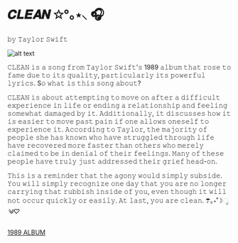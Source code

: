 # 𝑪𝑳𝑬𝑨𝑵 ✩°｡⋆⸜ 🎧
𝚋𝚢 𝚃𝚊𝚢𝚕𝚘𝚛 𝚂𝚠𝚒𝚏𝚝

![alt text](https://3.bp.blogspot.com/-eFtGzBqhmx8/VVswi9pPmsI/AAAAAAAAAP8/WDU4ONgMfYc/s640/009.png)

𝙲𝙻𝙴𝙰𝙽 𝚒𝚜 𝚊 𝚜𝚘𝚗𝚐 𝚏𝚛𝚘𝚖 𝚃𝚊𝚢𝚕𝚘𝚛 𝚂𝚠𝚒𝚏𝚝'𝚜 1989 𝚊𝚕𝚋𝚞𝚖 𝚝𝚑𝚊𝚝 𝚛𝚘𝚜𝚎 𝚝𝚘 𝚏𝚊𝚖𝚎 𝚍𝚞𝚎 𝚝𝚘 𝚒𝚝𝚜 𝚚𝚞𝚊𝚕𝚒𝚝𝚢, 𝚙𝚊𝚛𝚝𝚒𝚌𝚞𝚕𝚊𝚛𝚕𝚢 𝚒𝚝𝚜 𝚙𝚘𝚠𝚎𝚛𝚏𝚞𝚕 𝚕𝚢𝚛𝚒𝚌𝚜. S𝚘 𝚠𝚑𝚊𝚝 𝚒𝚜 𝚝𝚑𝚒𝚜 𝚜𝚘𝚗𝚐 𝚊𝚋𝚘𝚞𝚝? 

𝙲𝙻𝙴𝙰𝙽 𝚒𝚜 𝚊𝚋𝚘𝚞𝚝 𝚊𝚝𝚝𝚎𝚖𝚙𝚝𝚒𝚗𝚐 𝚝𝚘 𝚖𝚘𝚟𝚎 𝚘𝚗 𝚊𝚏𝚝𝚎𝚛 𝚊 𝚍𝚒𝚏𝚏𝚒𝚌𝚞𝚕𝚝 𝚎𝚡𝚙𝚎𝚛𝚒𝚎𝚗𝚌𝚎 𝚒𝚗 𝚕𝚒𝚏𝚎 𝚘𝚛 𝚎𝚗𝚍𝚒𝚗𝚐 𝚊 𝚛𝚎𝚕𝚊𝚝𝚒𝚘𝚗𝚜𝚑𝚒𝚙 𝚊𝚗𝚍 𝚏𝚎𝚎𝚕𝚒𝚗𝚐 𝚜𝚘𝚖𝚎𝚠𝚑𝚊𝚝 𝚍𝚊𝚖𝚊𝚐𝚎𝚍 𝚋𝚢 𝚒𝚝. 𝙰𝚍𝚍𝚒𝚝𝚒𝚘𝚗𝚊𝚕𝚕𝚢, 𝚒𝚝 𝚍𝚒𝚜𝚌𝚞𝚜𝚜𝚎𝚜 𝚑𝚘𝚠 𝚒𝚝 𝚒𝚜 𝚎𝚊𝚜𝚒𝚎𝚛 𝚝𝚘 𝚖𝚘𝚟𝚎 𝚙𝚊𝚜𝚝 𝚙𝚊𝚒𝚗 𝚒𝚏 𝚘𝚗𝚎 𝚊𝚕𝚕𝚘𝚠𝚜 𝚘𝚗𝚎𝚜𝚎𝚕𝚏 𝚝𝚘 𝚎𝚡𝚙𝚎𝚛𝚒𝚎𝚗𝚌𝚎 𝚒𝚝. 𝙰𝚌𝚌𝚘𝚛𝚍𝚒𝚗𝚐 𝚝𝚘 𝚃𝚊𝚢𝚕𝚘𝚛, 𝚝𝚑𝚎 𝚖𝚊𝚓𝚘𝚛𝚒𝚝𝚢 𝚘𝚏 𝚙𝚎𝚘𝚙𝚕𝚎 𝚜𝚑𝚎 𝚑𝚊𝚜 𝚔𝚗𝚘𝚠𝚗 𝚠𝚑𝚘 𝚑𝚊𝚟𝚎 𝚜𝚝𝚛𝚞𝚐𝚐𝚕𝚎𝚍 𝚝𝚑𝚛𝚘𝚞𝚐𝚑 𝚕𝚒𝚏𝚎 𝚑𝚊𝚟𝚎 𝚛𝚎𝚌𝚘𝚟𝚎𝚛𝚎𝚍 𝚖𝚘𝚛𝚎 𝚏𝚊𝚜𝚝𝚎𝚛 𝚝𝚑𝚊𝚗 𝚘𝚝𝚑𝚎𝚛𝚜 𝚠𝚑𝚘 𝚖𝚎𝚛𝚎𝚕𝚢 𝚌𝚕𝚊𝚒𝚖𝚎𝚍 𝚝𝚘 𝚋𝚎 𝚒𝚗 𝚍𝚎𝚗𝚒𝚊𝚕 𝚘𝚏 𝚝𝚑𝚎𝚒𝚛 𝚏𝚎𝚎𝚕𝚒𝚗𝚐𝚜. 𝙼𝚊𝚗𝚢 𝚘𝚏 𝚝𝚑𝚎𝚜𝚎 𝚙𝚎𝚘𝚙𝚕𝚎 𝚑𝚊𝚟𝚎 𝚝𝚛𝚞𝚕𝚢 𝚓𝚞𝚜𝚝 𝚊𝚍𝚍𝚛𝚎𝚜𝚜𝚎𝚍 𝚝𝚑𝚎𝚒𝚛 𝚐𝚛𝚒𝚎𝚏 𝚑𝚎𝚊𝚍-𝚘𝚗.

𝚃𝚑𝚒𝚜 𝚒𝚜 𝚊 𝚛𝚎𝚖𝚒𝚗𝚍𝚎𝚛 𝚝𝚑𝚊𝚝 𝚝𝚑𝚎 𝚊𝚐𝚘𝚗𝚢 𝚠𝚘𝚞𝚕𝚍 𝚜𝚒𝚖𝚙𝚕𝚢 𝚜𝚞𝚋𝚜𝚒𝚍𝚎. 𝚈𝚘𝚞 𝚠𝚒𝚕𝚕 𝚜𝚒𝚖𝚙𝚕𝚢 𝚛𝚎𝚌𝚘𝚐𝚗𝚒𝚣𝚎 𝚘𝚗𝚎 𝚍𝚊𝚢 𝚝𝚑𝚊𝚝 𝚢𝚘𝚞 𝚊𝚛𝚎 𝚗𝚘 𝚕𝚘𝚗𝚐𝚎𝚛 𝚌𝚊𝚛𝚛𝚢𝚒𝚗𝚐 𝚝𝚑𝚊𝚝 𝚛𝚞𝚋𝚋𝚒𝚜𝚑 𝚒𝚗𝚜𝚒𝚍𝚎 𝚘𝚏 𝚢𝚘𝚞, 𝚎𝚟𝚎𝚗 𝚝𝚑𝚘𝚞𝚐𝚑 𝚒𝚝 𝚠𝚒𝚕𝚕 𝚗𝚘𝚝 𝚘𝚌𝚌𝚞𝚛 𝚚𝚞𝚒𝚌𝚔𝚕𝚢 𝚘𝚛 𝚎𝚊𝚜𝚒𝚕𝚢. 𝙰𝚝 𝚕𝚊𝚜𝚝, 𝚢𝚘𝚞 𝚊𝚛𝚎 𝚌𝚕𝚎𝚊𝚗. ☂｡⋆˚☽*ೃ༄♡*

[1989 ALBUM](https://open.spotify.com/embed/album/1o59UpKw81iHR0HPiSkJR0?utm_source=generator)
